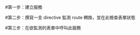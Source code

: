 #第一步：建立服務
<script src="https://gist.github.com/popovich0822/038442d56774309219b7e3dbeb4cb798.js"></script>

#第二步：撰寫一支 directive 監測 route 轉換，並在此檢查表單狀態
<script src="https://gist.github.com/popovich0822/038442d56774309219b7e3dbeb4cb798.js"></script>

#第三步：在欲監測的表單中呼叫此服務
<script src="https://gist.github.com/popovich0822/38870b3267a5ab35cd22ab90fc7cbe27.js"></script>
